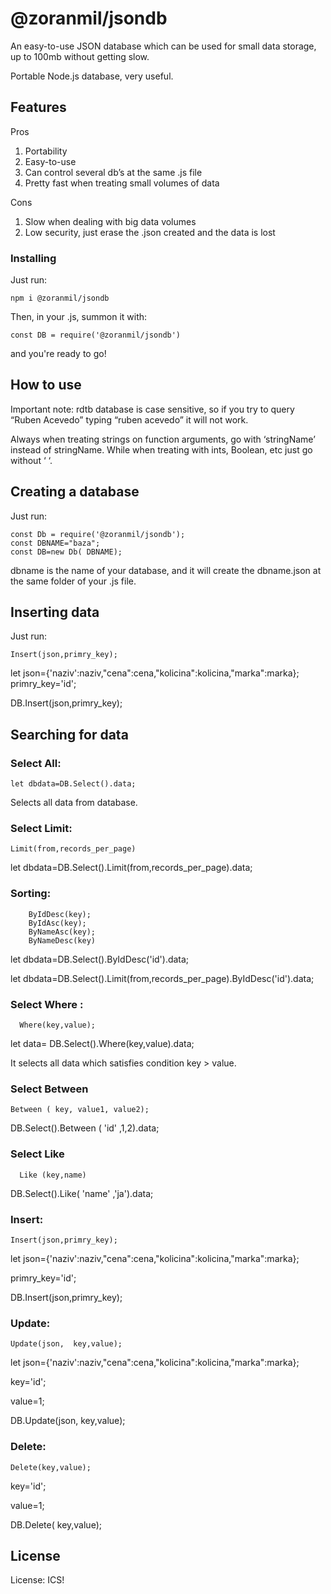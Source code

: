 # @zoranmil/jsondb

An easy-to-use JSON database which can be used for small data storage, up to 100mb without getting slow.

Portable Node.js database, very useful.

## Features

Pros
1.	Portability
2.	Easy-to-use
3.	Can control several db’s at the same .js file
4.	Pretty fast when treating small volumes of data

Cons
1.	Slow when dealing with big data volumes
2.	Low security, just erase the .json created and the data is lost

### Installing

Just run: 
```
npm i @zoranmil/jsondb
```

Then, in your .js, summon it with:
```
const DB = require('@zoranmil/jsondb')
```

and you're ready to go!

## How to use

Important note: rdtb database is case sensitive, so if you try to query “Ruben Acevedo” typing “ruben acevedo” it will not work.

Always when treating strings on function arguments, go with ‘stringName’ instead of stringName. While when treating with ints, Boolean, etc just go without ‘ ‘.

## Creating a database 

Just run:

```
const Db = require('@zoranmil/jsondb');
const DBNAME="baza";
const DB=new Db( DBNAME);
```

dbname is the name of your database, and it will create the dbname.json at the same folder of your .js file.


## Inserting data

Just run:  
```
Insert(json,primry_key);
```

let json={'naziv':naziv,"cena":cena,"kolicina":kolicina,"marka":marka};
 primry_key='id';

DB.Insert(json,primry_key);


## Searching for data

### Select All:
```
let dbdata=DB.Select().data;

```
Selects all data from database.

### Select Limit:
```
Limit(from,records_per_page)
```
let dbdata=DB.Select().Limit(from,records_per_page).data;

### Sorting: 
```
    ByIdDesc(key);
    ByIdAsc(key);
    ByNameAsc(key);
    ByNameDesc(key)
```
let dbdata=DB.Select().ByIdDesc('id').data;

let dbdata=DB.Select().Limit(from,records_per_page).ByIdDesc('id').data;

### Select Where :
```
  Where(key,value);
```
let data= DB.Select().Where(key,value).data;

It selects all data which satisfies condition key > value.


### Select  Between
```
Between ( key, value1, value2);
```
DB.Select().Between ( 'id' ,1,2).data;

### Select  Like
```
  Like (key,name)
```
DB.Select().Like( 'name' ,'ja').data;
### Insert: 
```
Insert(json,primry_key);
```
let json={'naziv':naziv,"cena":cena,"kolicina":kolicina,"marka":marka};

 primry_key='id';

DB.Insert(json,primry_key);



### Update:
```
Update(json,  key,value);
```
let json={'naziv':naziv,"cena":cena,"kolicina":kolicina,"marka":marka};

 key='id';

 value=1;

 DB.Update(json,  key,value);

### Delete:
```
Delete(key,value);
```

 key='id';

 value=1;

 DB.Delete( key,value);


## License

License: ICS!